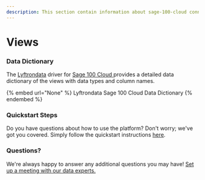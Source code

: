 ```yaml
---
description: This section contain information about sage-100-cloud connector views information
---
```


# Views

### Data Dictionary

The [Lyftrondata](https://www.lyftrondata.com/) driver for [Sage 100 Cloud](None/)[ ](https://www.lyftrondata.com/integration/sage-100-cloud/)provides a detailed data dictionary of the views with data types and column names.

{% embed url="None" %}
Lyftrondata Sage 100 Cloud Data Dictionary
{% endembed %}

### Quickstart Steps

Do you have questions about how to use the platform? Don't worry; we've got you covered. Simply follow the quickstart instructions [here](../README.md).

### Questions? <a href="#questions" id="questions"></a>

We're always happy to answer any additional questions you may have! [Set up a meeting with our data experts.](https://www.lyftrondata.com/book-a-meeting/)


